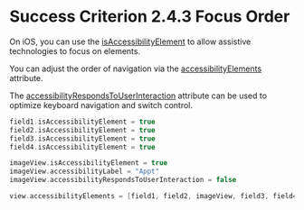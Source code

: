 # Success Criterion 2.4.3 Focus Order

On iOS, you can use the [isAccessibilityElement](https://developer.apple.com/documentation/objectivec/nsobject/1615141-isaccessibilityelement) to allow assistive technologies to focus on elements.

You can adjust the order of navigation via the [accessibilityElements](https://developer.apple.com/documentation/objectivec/nsobject/1615147-accessibilityelements) attribute.

The [accessibilityRespondsToUserInteraction](https://developer.apple.com/documentation/objectivec/nsobject/3043551-accessibilityrespondstouserinter) attribute can be used to optimize keyboard navigation and switch control.

```swift
field1.isAccessibilityElement = true
field2.isAccessibilityElement = true
field3.isAccessibilityElement = true
field4.isAccessibilityElement = true

imageView.isAccessibilityElement = true
imageView.accessibilityLabel = "Appt"
imageView.accessibilityRespondsToUserInteraction = false

view.accessibilityElements = [field1, field2, imageView, field3, field4]
```
